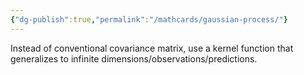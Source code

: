 ```yaml
---
{"dg-publish":true,"permalink":"/mathcards/gaussian-process/"}
---
```


Instead of conventional covariance matrix, use a kernel function that generalizes to infinite dimensions/observations/predictions.